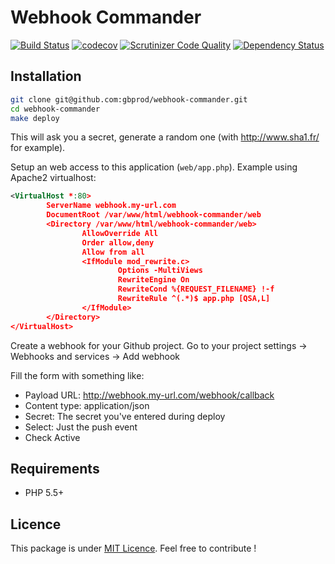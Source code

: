 # Webhook Commander

[![Build Status](https://travis-ci.org/gbprod/webhook-commander.svg?branch=master)](https://travis-ci.org/gbprod/webhook-commander)
[![codecov](https://codecov.io/gh/gbprod/webhook-commander/branch/master/graph/badge.svg)](https://codecov.io/gh/gbprod/webhook-commander)
[![Scrutinizer Code Quality](https://scrutinizer-ci.com/g/gbprod/webhook-commander/badges/quality-score.png?b=master)](https://scrutinizer-ci.com/g/gbprod/webhook-commander/?branch=master)
[![Dependency Status](https://www.versioneye.com/user/projects/574a9caace8d0e004130d3aa/badge.svg)](https://www.versioneye.com/user/projects/574a9caace8d0e004130d3aa)

## Installation

```bash
git clone git@github.com:gbprod/webhook-commander.git
cd webhook-commander
make deploy
```

This will ask you a secret, generate a random one (with http://www.sha1.fr/ for example).

Setup an web access to this application (`web/app.php`).
Example using Apache2 virtualhost:

```xml
<VirtualHost *:80>
        ServerName webhook.my-url.com
        DocumentRoot /var/www/html/webhook-commander/web
        <Directory /var/www/html/webhook-commander/web>
                AllowOverride All
                Order allow,deny
                Allow from all
                <IfModule mod_rewrite.c>
                        Options -MultiViews
                        RewriteEngine On
                        RewriteCond %{REQUEST_FILENAME} !-f
                        RewriteRule ^(.*)$ app.php [QSA,L]
                </IfModule>
        </Directory>
</VirtualHost>

```

Create a webhook for your Github project.
Go to your project settings -> Webhooks and services -> Add webhook

Fill the form with something like:

 * Payload URL: http://webhook.my-url.com/webhook/callback
 * Content type: application/json
 * Secret: The secret you've entered during deploy
 * Select: Just the push event
 * Check Active

## Requirements

 * PHP 5.5+

## Licence

This package is under [MIT Licence](LICENCE).
Feel free to contribute !